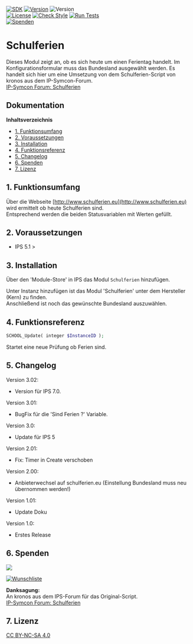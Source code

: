 [![SDK](https://img.shields.io/badge/Symcon-PHPModul-red.svg)](https://www.symcon.de/service/dokumentation/entwicklerbereich/sdk-tools/sdk-php/)
[![Version](https://img.shields.io/badge/Modul%20Version-3.02-blue.svg)]()
![Version](https://img.shields.io/badge/Symcon%20Version-7.0%20%3E-green.svg)  
[![License](https://img.shields.io/badge/License-CC%20BY--NC--SA%204.0-green.svg)](https://creativecommons.org/licenses/by-nc-sa/4.0/)
[![Check Style](https://github.com/Nall-chan/SchoolHolidays/workflows/Check%20Style/badge.svg)](https://github.com/Nall-chan/SchoolHolidays/actions) [![Run Tests](https://github.com/Nall-chan/SchoolHolidays/workflows/Run%20Tests/badge.svg)](https://github.com/Nall-chan/SchoolHolidays/actions)  
[![Spenden](https://www.paypalobjects.com/de_DE/DE/i/btn/btn_donate_SM.gif)](#6-spenden)  

# Schulferien <!-- omit in toc -->  

Dieses Modul zeigt an, ob es sich heute um einen Ferientag handelt.
Im Konfigurationsformular muss das Bundesland ausgewählt werden.
Es handelt sich hier um eine Umsetzung von dem Schulferien-Script von kronos aus dem IP-Symcon-Forum.  
[IP-Symcon Forum: Schulferien](https://www.symcon.de/forum/threads/20398-Schulferien)  

## Dokumentation <!-- omit in toc -->

**Inhaltsverzeichnis**

- [1. Funktionsumfang](#1-funktionsumfang)
- [2. Voraussetzungen](#2-voraussetzungen)
- [3. Installation](#3-installation)
- [4. Funktionsreferenz](#4-funktionsreferenz)
- [5. Changelog](#5-changelog)
- [6. Spenden](#6-spenden)
- [7. Lizenz](#7-lizenz)
  
## 1. Funktionsumfang

 Über die Webseite [http://www.schulferien.eu](http://www.schulferien.eu) wird ermittelt ob heute Schulferien sind.  
 Entsprechend werden die beiden Statusvariablen mit Werten gefüllt.  

## 2. Voraussetzungen

 - IPS 5.1 >
 
## 3. Installation

   Über den 'Module-Store' in IPS das Modul `Schulferien` hinzufügen.  

   Unter Instanz hinzufügen ist das Modul 'Schulferien' unter dem Hersteller (Kern) zu finden.  
   Anschließend ist noch das gewünschte Bundesland auszuwählen.  

## 4. Funktionsreferenz

```php
SCHOOL_Update( integer $InstanceID );
```
 Startet eine neue Prüfung ob Ferien sind.  

## 5. Changelog

Version 3.02:  
  - Version für IPS 7.0.  

Version 3.01:  
  - BugFix für die 'Sind Ferien ?' Variable.

Version 3.0:  
  - Update für IPS 5  

 Version 2.01:  
  - Fix: Timer in Create verschoben
 
 Version 2.00:  
  - Anbieterwechsel auf schulferien.eu (Einstellung Bundesland muss neu übernommen werden!)
 
 Version 1.01:  
  - Update Doku

 Version 1.0:  
  - Erstes Release  

## 6. Spenden

<a href="https://www.paypal.com/donate?hosted_button_id=G2SLW2MEMQZH2" target="_blank"><img src="https://www.paypalobjects.com/de_DE/DE/i/btn/btn_donate_LG.gif" border="0" /></a>

[![Wunschliste](https://img.shields.io/badge/Wunschliste-Amazon-ff69fb.svg)](https://www.amazon.de/hz/wishlist/ls/YU4AI9AQT9F?ref_=wl_share)


**Danksagung:**  
 An kronos aus dem IPS-Forum für das Original-Script.  
[IP-Symcon Forum: Schulferien](https://www.symcon.de/forum/threads/20398-Schulferien)

## 7. Lizenz

  [CC BY-NC-SA 4.0](https://creativecommons.org/licenses/by-nc-sa/4.0/)  
